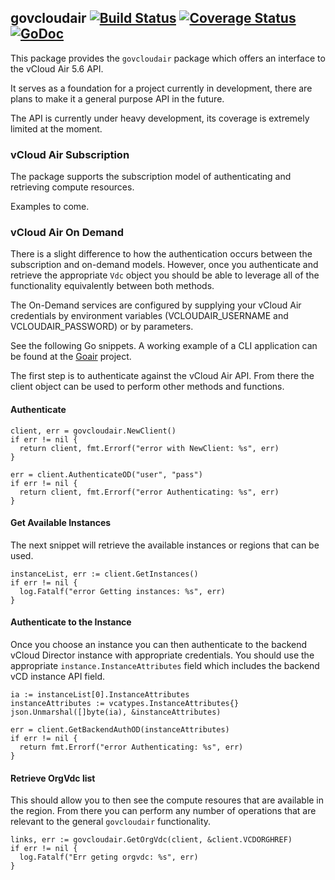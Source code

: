 ## govcloudair [![Build Status](https://travis-ci.org/vmware/govcloudair.svg?branch=master)](https://travis-ci.org/frapposelli/govcloudair) [![Coverage Status](https://img.shields.io/coveralls/vmware/govcloudair.svg)](https://coveralls.io/r/vmware/govcloudair) [![GoDoc](https://godoc.org/github.com/vmware/govcloudair?status.svg)](http://godoc.org/github.com/vmware/govcloudair)

This package provides the `govcloudair` package which offers an interface to the vCloud Air 5.6 API.

It serves as a foundation for a project currently in development, there are plans to make it a general purpose API in the future.

The API is currently under heavy development, its coverage is extremely limited at the moment.


### vCloud Air Subscription
The package supports the subscription model of authenticating and retrieving compute resources.

Examples to come.

### vCloud Air On Demand
There is a slight difference to how the authentication occurs between the subscription and on-demand models.  However, once you authenticate and retrieve the appropriate ```Vdc``` object you should be able to leverage all of the functionality equivalently between both methods.

The On-Demand services are configured by supplying your vCloud Air credentials by environment variables (VCLOUDAIR_USERNAME and VCLOUDAIR_PASSWORD) or by parameters.  

See the following Go snippets.  A working example of a CLI application can be found at the [Goair](https://github.com/emccode/goair) project.

The first step is to authenticate against the vCloud Air API.  From there the client object can be used to perform other methods and functions.

#### Authenticate

    client, err = govcloudair.NewClient()
    if err != nil {
      return client, fmt.Errorf("error with NewClient: %s", err)
    }

    err = client.AuthenticateOD("user", "pass")
    if err != nil {
      return client, fmt.Errorf("error Authenticating: %s", err)
    }

#### Get Available Instances
The next snippet will retrieve the available instances or regions that can be used.

    instanceList, err := client.GetInstances()
    if err != nil {
      log.Fatalf("error Getting instances: %s", err)
    }

#### Authenticate to the Instance
Once you choose an instance you can then authenticate to the backend vCloud Director instance with appropriate credentials.  You should use the appropriate ```instance.InstanceAttributes``` field which includes the backend vCD instance API field.

    ia := instanceList[0].InstanceAttributes
    instanceAttributes := vcatypes.InstanceAttributes{}
    json.Unmarshal([]byte(ia), &instanceAttributes)

    err = client.GetBackendAuthOD(instanceAttributes)
    if err != nil {
      return fmt.Errorf("error Authenticating: %s", err)
    }

#### Retrieve OrgVdc list
This should allow you to then see the compute resoures that are available in the region.  From there you can perform any number of operations that are relevant to the general ```govcloudair``` functionality.

    links, err := govcloudair.GetOrgVdc(client, &client.VCDORGHREF)
    if err != nil {
      log.Fatalf("Err geting orgvdc: %s", err)
    }
